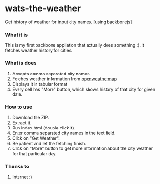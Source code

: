 wats-the-weather
================

Get history of weather for input city names. [using backbonejs]

### What it is
This is my first backbone appliation that actually does something :). It fetches weather history for cities.

### What is does
1. Accepts comma separated city names.
2. Fetches weather information from [openweathermap](http://openweathermap.org/API)
3. Displays it in tabular format
4. Every cell has "More" button, which shows history of that city for given date.

### How to use
1. Download the ZIP.
2. Extract it.
3. Run index.html (double click it).
4. Enter comma separated city names in the text field.
5. Click on "Get Weather".
6. Be patient and let the fetching finish.
7. Click on "More" button to get more information about the city weather for that particular day.

### Thanks to
1. Internet :)
